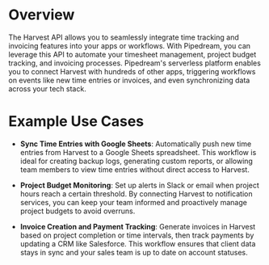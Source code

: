 # Overview

The Harvest API allows you to seamlessly integrate time tracking and invoicing features into your apps or workflows. With Pipedream, you can leverage this API to automate your timesheet management, project budget tracking, and invoicing processes. Pipedream's serverless platform enables you to connect Harvest with hundreds of other apps, triggering workflows on events like new time entries or invoices, and even synchronizing data across your tech stack.

# Example Use Cases

- **Sync Time Entries with Google Sheets**: Automatically push new time entries from Harvest to a Google Sheets spreadsheet. This workflow is ideal for creating backup logs, generating custom reports, or allowing team members to view time entries without direct access to Harvest.

- **Project Budget Monitoring**: Set up alerts in Slack or email when project hours reach a certain threshold. By connecting Harvest to notification services, you can keep your team informed and proactively manage project budgets to avoid overruns.

- **Invoice Creation and Payment Tracking**: Generate invoices in Harvest based on project completion or time intervals, then track payments by updating a CRM like Salesforce. This workflow ensures that client data stays in sync and your sales team is up to date on account statuses.
